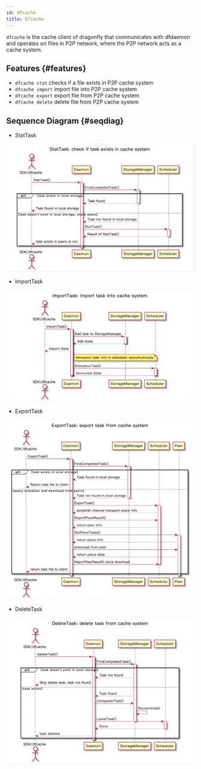 ```yaml
---
id: dfcache
title: Dfcache
---
```


`dfcache` is the cache client of dragonfly that communicates with dfdaemon and
operates on files in P2P network, where the P2P network acts as a cache system.

## Features {#features}

- `dfcache stat` checks if a file exists in P2P cache system
- `dfcache import` import file into P2P cache system
- `dfcache export` export file from P2P cache system
- `dfcache delete` delete file from P2P cache system

## Sequence Diagram {#seqdiag}

- StatTask

![dfcache-stat](../../resource/concepts/dfcache-stat.jpg)

- ImportTask

![dfcache-import](../../resource/concepts/dfcache-import.jpg)

- ExportTask

![dfcache-export](../../resource/concepts/dfcache-export.jpg)

- DeleteTask

![dfcache-delete](../../resource/concepts/dfcache-delete.jpg)
